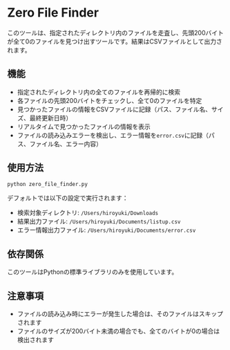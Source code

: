 # Zero File Finder

このツールは、指定されたディレクトリ内のファイルを走査し、先頭200バイトが全て0のファイルを見つけ出すツールです。結果はCSVファイルとして出力されます。

## 機能

- 指定されたディレクトリ内の全てのファイルを再帰的に検索
- 各ファイルの先頭200バイトをチェックし、全て0のファイルを特定
- 見つかったファイルの情報をCSVファイルに記録（パス、ファイル名、サイズ、最終更新日時）
- リアルタイムで見つかったファイルの情報を表示
- ファイルの読み込みエラーを検出し、エラー情報を`error.csv`に記録（パス、ファイル名、エラー内容）

## 使用方法

```python
python zero_file_finder.py
```

デフォルトでは以下の設定で実行されます：
- 検索対象ディレクトリ: `/Users/hiroyuki/Downloads`
- 結果出力ファイル: `/Users/hiroyuki/Documents/listup.csv`
- エラー情報出力ファイル: `/Users/hiroyuki/Documents/error.csv`

## 依存関係

このツールはPythonの標準ライブラリのみを使用しています。

## 注意事項

- ファイルの読み込み時にエラーが発生した場合は、そのファイルはスキップされます
- ファイルのサイズが200バイト未満の場合でも、全てのバイトが0の場合は検出されます

